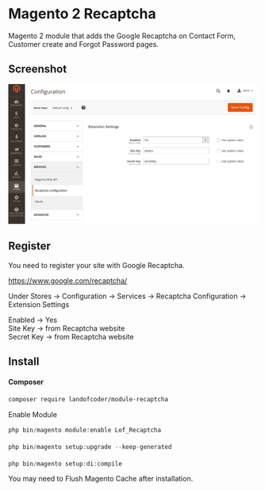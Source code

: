 # Magento 2 Recaptcha

Magento 2 module that adds the Google Recaptcha on Contact Form, Customer create and Forgot Password pages.


## Screenshot
![settings screenshot](./settings-screenshot.png)

## Register

You need to register your site with Google Recaptcha.

https://www.google.com/recaptcha/

Under Stores -> Configuration -> Services -> Recaptcha Configuration -> Extension Settings

Enabled -> Yes  
Site Key -> from Recaptcha website  
Secret Key -> from Recaptcha website


## Install

#### Composer

```bash
composer require landofcoder/module-recaptcha
```

Enable Module

```php
php bin/magento module:enable Lof_Recaptcha

php bin/magento setup:upgrade --keep-generated

php bin/magento setup:di:compile
```

You may need to Flush Magento Cache after installation.